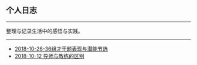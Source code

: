 ## 个人日志

---

整理与记录生活中的感悟与实践。

---

* [2018-10-26-36组才干题表现与潜能节选](https://sggggy.github.io/blog/2018-10-26-36组才干题表现与潜能节选)
* [2018-10-12 导师与教练的区别](https://sggggy.github.io/blog/2018-10-12-coach-mentor)